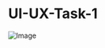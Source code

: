 # UI-UX-Task-1



![Image](https://github.com/user-attachments/assets/7113b136-6c3a-406d-9156-06dab612d1fd)
